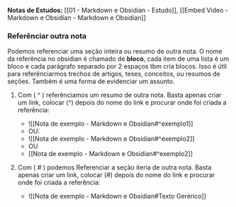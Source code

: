 **Notas de Estudos:** [[01 - Markdown e Obsidian - Estudo]], [[Embed Video - Markdown e Obsidian - Markdown e Obsidian]]

### Referênciar outra nota
 Podemos referenciar uma seção inteira ou resumo de outra nota. O nome da referência no obsidian é chamado de **bloco**, cada item de uma lista é um bloco e cada parágrafo separado por 2 espaços tbm cria blocos. 
 Isso é útil para referênciarmos trechos de artigos, teses, conceitos, ou resumos de seções. Também é uma forma de evidenciar um assunto.

1. Com ( ^ ) referênciamos um resumo de outra nota. Basta apenas criar um link, colocar (^) depois do nome do link e procurar onde foi criada a referência: 
	
	- ![[Nota de exemplo - Markdown e Obsidian#^exemplo1]]
	- OU:
	- ![[Nota de exemplo - Markdown e Obsidian#^exemplo2]]
	- OU
	- [[Nota de exemplo - Markdown e Obsidian#^exemplo2]]
	
2. Com ( # ) podemos Referenciar a seção iteria de outra nota. Basta apenas criar um link, colocar (#) depois do nome do link e procurar onde foi criada a referência: 

	- ![[Nota de exemplo - Markdown e Obsidian#Texto Gerérico]]